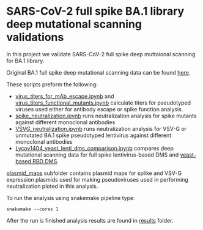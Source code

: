 # SARS-CoV-2 full spike BA.1 library deep mutational scanning validations

In this project we validate SARS-CoV-2 full spike deep muttaional scanning for BA.1 library. 

Original BA.1 full spike deep mutational scanning data can be found [here](https://dms-vep.github.io/SARS-CoV-2_Delta_spike_DMS/).

These scripts preform the following:

- [virus_titers_for_mAb_escape.ipynb](virus_titers_for_mAb_escape.ipynb) and [virus_titers_functional_mutants.ipynb](virus_titers_functional_mutants.ipynb) calculate titers for pseudotyped viruses used either for antibody escape or spike function analysis. 
- [spike_neutralization.ipynb](spike_neutralization.ipynb) runs neutralization analysis for spike mutants against different monoclonal antibodies
- [VSVG_neutralization.ipynb](VSVG_neutralization.ipynb) runs neutralization analysis for VSV-G or unmutated BA.1 spike pseudotyped lentivirus against different monoclonal antibodies
- [Lycov1404_yeast_lenti_dms_comparison.ipynb](Lycov1404_yeast_lenti_dms_comparison.ipynb) compares deep mutational scanning data for full spike lentivirus-based DMS and [yeast-based RBD DMS](https://www.biorxiv.org/content/10.1101/2022.09.20.508745v1). 

[plasmid_maps](./plasmid_maps) subfolder contains plasmid maps for splike and VSV-G expression plasmids used for making pseudoviruses used in performing neutralization ploted in this analysis.  

To run the analysis using snakemake pipeline type:

```
snakemake --cores 1
```
After the run is finished analysis results are found in [results](./results) folder.
